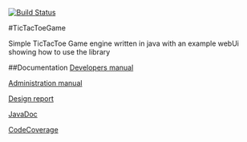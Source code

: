 [![Build Status](https://travis-ci.org/Thotulidid/TicTacToeGame.svg?branch=develop)](https://travis-ci.org/Thotulidid/TicTacToeGame)

#TicTacToeGame

Simple TicTacToe Game engine written in java with an example webUi showing how to use the library

##Documentation
[Developers manual](docs/DEVELOPER.md)

[Administration manual](docs/ADMIN.md)

[Design report](docs/DESIGN.md)

[JavaDoc](http://thotulidid.github.io/TicTacToeGame/javadoc)

[CodeCoverage](http://thotulidid.github.io/TicTacToeGame/cobertura)
